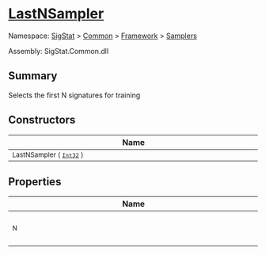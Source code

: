 # [LastNSampler](./LastNSampler.md)

Namespace: [SigStat]() > [Common](./../../README.md) > [Framework]() > [Samplers](./README.md)

Assembly: SigStat.Common.dll

## Summary
Selects the first N signatures for training

## Constructors

| Name | Summary | 
| --- | --- | 
| <div style="width:490px"><sub>LastNSampler ( [`Int32`](https://docs.microsoft.com/en-us/dotnet/api/System.Int32) )</sub></div>| <sub>Constructor</sub></div>| <br>


## Properties

| Name | Summary | 
| --- | --- | 
| <div style="width:490px"><sub>N</sub></div>| <sub>Count of signatures used for training</sub></div>| <br>


